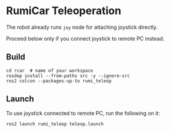 # RumiCar Teleoperation

The robot already runs `joy` node for attaching joystick directly. 

Proceed below only if you connect joystick to remote PC instead.

## Build
```
cd rcar  # name of your workspace
rosdep install --from-paths src -y --ignore-src
ros2 colcon --packages-up-to rumi_teleop
```

## Launch
To use joystick connected to remote PC, run the following on it:

```
ros2 launch rumi_teleop teleop.launch
```